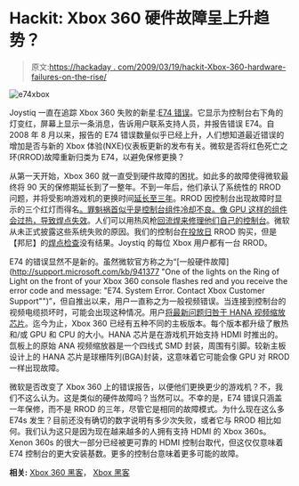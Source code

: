 # Hackit: Xbox 360 硬件故障呈上升趋势？

> 原文:[https://hackaday . com/2009/03/19/hackit-Xbox-360-hardware-failures-on-the-rise/](https://hackaday.com/2009/03/19/hackit-xbox-360-hardware-failures-on-the-rise/)

![e74xbox](../Images/6c6fc0f2f48882c75a0741800b76c854.png "e74xbox")

Joystiq 一直在追踪 Xbox 360 失败的新星:[E74 错误](http://www.joystiq.com/2009/03/19/joystiq-survey-xbox-360-e74-errors-on-the-rise-since-nxe/ "Joystiq survey: Xbox 360 E74 errors on the rise since NXE")。它显示为控制台右下角的灯变红，屏幕上显示一条消息，告诉用户联系支持人员，并报告错误 E74。自 2008 年 8 月以来，报告的 E74 错误数量似乎已经上升，人们想知道最近错误的增加是否与新的 Xbox 体验(NXE)仪表板更新的发布有关。微软是否将红色死亡之环(RROD)故障重新归类为 E74，以避免保修更换？

从第一天开始，Xbox 360 就一直受到硬件故障的困扰。如此多的故障使得微软最终将 90 天的保修期延长到了一整年。不到一年后，他们承认了系统性的 RROD 问题，并将受影响游戏机的更换时间[延长至三年](http://www.joystiq.com/2007/07/05/microsoft-expands-xbox-360-warranty-for-red-ring-sufferers/ "Microsoft expands Xbox 360 warranty for red ring sufferers")。RROD 因控制台出现故障时显示的三个红灯而得名[。罪魁祸首似乎是控制台组件冷却不良。像 GPU 这样的组件会](http://support.xbox.com/support/en/us/nxe/kb.aspx?id=907534&lcid=1033&category=hardware "Knowledge Base")[过热，导致焊点失效](http://blog.seattlepi.com/digitaljoystick/archives/129866.asp "Inside Source Reveal the Truth About Xbox 360 ")。人们可以用热风枪[回流焊来修理他们自己的控制台](http://www.youtube.com/watch?v=DVttOR_uez4 "YouTube - Fix Xbox 360 with heat gun")。微软从未正式披露这些系统失败的原因。我们的控制台[在投放日](http://hackaday.com/2005/11/27/xbox-360-first-impressions/ "Xbox 360 first impressions  - Hack a Day") RROD 购买，但是【邦尼】的[焊点检查](http://www.bunniestudios.com/blog/?p=223 "bunnie’s blog  » Blog Archive   » Xbox360 RROD (Again)")没有结果。Joystiq 的每位 Xbox 用户都有一台 RROD。

E74 的错误显然不是新的。虽然微软官方称之为“[一般硬件故障](http://support.microsoft.com/kb/941377 "One of the lights on the Ring of Light on the front of your Xbox 360 console flashes red and you receive the error code and message: "E74\. System Error. Contact Xbox Customer Support"")”，但自推出以来，用户一直称之为一般视频错误。当连接到控制台的视频电缆损坏时，可能会出现这种情况。用户[将最新问题归咎于 HANA 视频缩放芯片](http://www.avforums.com/forums/xbox-360-hardware/958325-e74-error-just-rrod-disguise.html "Is the E74 error just RROD in disguise? - AVForums.com")。迄今为止，Xbox 360 已经有五种不同的主板版本。每个版本都升级了散热和/或 GPU 和 CPU 的大小。HANA 芯片是在游戏机开始支持 HDMI 时推出的。氙板上的原始 ANA 视频缩放器是一个四线式 SMD 封装，周围有引脚。较新主板设计上的 HANA 芯片是球栅阵列(BGA)封装，这意味着它可能会像 GPU 对 RROD 一样出现故障。

微软是否改变了 Xbox 360 上的错误报告，以便他们更换更少的游戏机？不，我们不这么认为。这是类似的硬件故障吗？当然可以。不幸的是，E74 错误只涵盖一年保修，而不是 RROD 的三年，尽管它是相同的故障模式。为什么现在这么多 E74s 发生？目前还没有确切的数字说明有多少次失败，或者它与 RROD 相比如何。我们认为这只是因为现在越来越多的人拥有支持 HDMI 的 Xbox 360s。Xenon 360s 的很大一部分已经被更可靠的 HDMI 控制台取代，但这仅仅意味着 E74 控制台的更大安装基数。更多的控制台意味着更多可能的故障。

**相关:** [Xbox 360 黑客](http://www.mahalo.com/Xbox_360_Hacks)， [Xbox 黑客](http://www.mahalo.com/Xbox_Hacks)